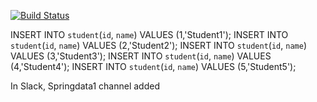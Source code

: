 [![Build Status](https://travis-ci.org/meenaanand/springdata1.svg?branch=master)](https://travis-ci.org/meenaanand/springdata1)

INSERT INTO `student`(`id`, `name`) VALUES (1,'Student1');
INSERT INTO `student`(`id`, `name`) VALUES (2,'Student2');
INSERT INTO `student`(`id`, `name`) VALUES (3,'Student3');
INSERT INTO `student`(`id`, `name`) VALUES (4,'Student4');
INSERT INTO `student`(`id`, `name`) VALUES (5,'Student5');

In Slack, Springdata1 channel added

